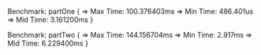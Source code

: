 Benchmark: partOne {
    => Max Time: 100.376403ms
    => Min Time: 486.401us
    => Mid Time: 3.161200ms
}

Benchmark: partTwo {
    => Max Time: 144.156704ms
    => Min Time: 2.917ms
    => Mid Time: 6.229400ms
}